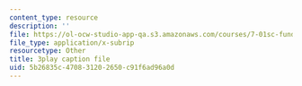 ```yaml
---
content_type: resource
description: ''
file: https://ol-ocw-studio-app-qa.s3.amazonaws.com/courses/7-01sc-fundamentals-of-biology-fall-2011/5b26835c470831202650c91f6ad96a0d_OK7_ReXhVaQ.srt
file_type: application/x-subrip
resourcetype: Other
title: 3play caption file
uid: 5b26835c-4708-3120-2650-c91f6ad96a0d
---
```

